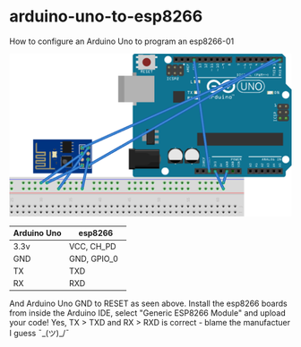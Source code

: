 # arduino-uno-to-esp8266
How to configure an Arduino Uno to program an esp8266-01

![Breadboard](https://github.com/greenywd/arduino-uno-to-esp8266/blob/master/Configuration.png)

| Arduino Uno   | esp8266       |
| ------------- |---------------|
| 3.3v          | VCC, CH_PD    |
| GND           | GND, GPIO_0   |
| TX            | TXD           |
| RX            | RXD           |

And Arduino Uno GND to RESET as seen above. Install the esp8266 boards from inside the Arduino IDE, select "Generic ESP8266 Module" and upload your code! Yes, TX > TXD and RX > RXD is correct - blame the manufactuer I guess ¯\_(ツ)_/¯
